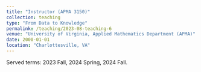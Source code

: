 ```yaml
---
title: "Instructor (APMA 3150)"
collection: teaching
type: "From Data to Knowledge"
permalink: /teaching/2023-08-teaching-6
venue: "University of Virginia, Applied Mathematics Department (APMA)"
date: 2000-01-01
location: "Charlottesville, VA"
---
```


Served terms: 2023 Fall, 2024 Spring, 2024 Fall.

